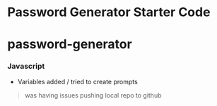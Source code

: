 # Password Generator Starter Code
# password-generator


### Javascript

* Variables added / tried to create prompts


> was having issues pushing local repo to github